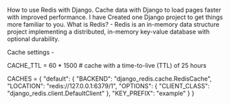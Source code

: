 How to use Redis with Django. Cache data with Django to load pages faster with improved performance.  I have Created one Django project to get things more familiar to you. What is Redis? - Redis is an in-memory data structure project implementing a distributed, in-memory key-value database with optional durability.  





Cache settings - 

CACHE_TTL = 60 * 1500      # cache with a time-to-live (TTL) of 25 hours

CACHES = {
    "default": {
        "BACKEND": "django_redis.cache.RedisCache",
        "LOCATION": "redis://127.0.0.1:6379/1",
        "OPTIONS": {
            "CLIENT_CLASS": "django_redis.client.DefaultClient"
        },
        "KEY_PREFIX": "example"
    }
}



